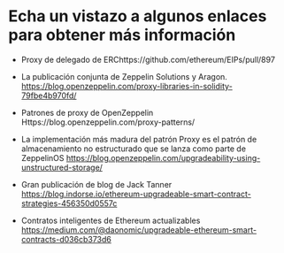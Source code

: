 # Echa un vistazo a algunos enlaces para obtener más información

- Proxy de delegado de ERChttps://github.com/ethereum/EIPs/pull/897

- La publicación conjunta de Zeppelin Solutions y Aragon.
  https://blog.openzeppelin.com/proxy-libraries-in-solidity-79fbe4b970fd/

- Patrones de proxy de OpenZeppelin
  Https://blog.openzeppelin.com/proxy-patterns/

- La implementación más madura del patrón Proxy es el patrón de almacenamiento no estructurado que se lanza como parte de ZeppelinOS
  https://blog.openzeppelin.com/upgradeability-using-unstructured-storage/

- Gran publicación de blog de Jack Tanner
  https://blog.indorse.io/ethereum-upgradeable-smart-contract-strategies-456350d0557c

- Contratos inteligentes de Ethereum actualizables
  https://medium.com/@daonomic/upgradeable-ethereum-smart-contracts-d036cb373d6
